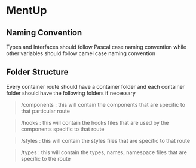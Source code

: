 # MentUp
## Naming Convention

Types and Interfaces should follow Pascal case naming convention while other variables should follow camel case naming convention

## Folder Structure

Every container route should have a container folder and each container folder should have the following folders if necessary

> /components : this will contain the components that are specific to that particular route

> /hooks : this will contain the hooks files that are used by the components specific to that route

> /styles : this will contain the styles files that are specific to that route

> /types : this will contain the types, names, namespace files that are specific to the route
